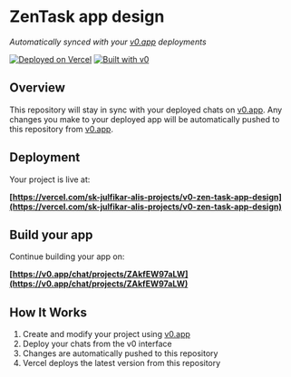 # ZenTask app design

*Automatically synced with your [v0.app](https://v0.app) deployments*

[![Deployed on Vercel](https://img.shields.io/badge/Deployed%20on-Vercel-black?style=for-the-badge&logo=vercel)](https://vercel.com/sk-julfikar-alis-projects/v0-zen-task-app-design)
[![Built with v0](https://img.shields.io/badge/Built%20with-v0.app-black?style=for-the-badge)](https://v0.app/chat/projects/ZAkfEW97aLW)

## Overview

This repository will stay in sync with your deployed chats on [v0.app](https://v0.app).
Any changes you make to your deployed app will be automatically pushed to this repository from [v0.app](https://v0.app).

## Deployment

Your project is live at:

**[https://vercel.com/sk-julfikar-alis-projects/v0-zen-task-app-design](https://vercel.com/sk-julfikar-alis-projects/v0-zen-task-app-design)**

## Build your app

Continue building your app on:

**[https://v0.app/chat/projects/ZAkfEW97aLW](https://v0.app/chat/projects/ZAkfEW97aLW)**

## How It Works

1. Create and modify your project using [v0.app](https://v0.app)
2. Deploy your chats from the v0 interface
3. Changes are automatically pushed to this repository
4. Vercel deploys the latest version from this repository